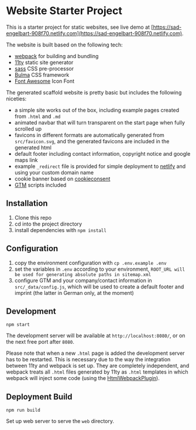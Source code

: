 # Website Starter Project

This is a starter project for static websites, see live demo at [https://sad-engelbart-908f70.netlify.com](https://sad-engelbart-908f70.netlify.com).

The website is built based on the following tech:

- [webpack](https://webpack.js.org/) for building and bundling
- [11ty](https://www.11ty.dev/) static site generator
- [sass](https://sass-lang.com/) CSS pre-processor
- [Bulma](https://bulma.io/) CSS framework
- [Font Awesome](https://fontawesome.com/) Icon Font

The generated scaffold website is pretty basic but includes the following niceties:

- a simple site works out of the box, including example pages created from `.html` and `.md`
- animated navbar that will turn transparent on the start page when fully scrolled up
- favicons in different formats are automatically generated from `src/favicon.svg`, and the generated favicons are included in the generated html
- default footer including contact information, copyright notice and google maps link
- example `_redirect` file is provided for simple deployment to [netlify](https://www.netlify.com/) and using your custom domain name
- cookie banner based on [cookieconsent](https://www.npmjs.com/package/cookieconsent)
- [GTM](https://tagmanager.google.com/#/home) scripts included

## Installation

1. Clone this repo
1. cd into the project directory
1. install dependencies with `npm install`

## Configuration

1. copy the environment configuration with `cp .env.example .env`
1. set the variables in `.env` according to your environment, `ROOT_URL will be used for generating absolute paths in sitemap.xml`
1. configure GTM and your company/contact information in `src/_data/config.js`, which will be used to create a default footer and imprint (the latter in German only, at the moment)

## Development

```
npm start
```

The development server will be available at `http://localhost:8080/`, or on the next free port after `8080`.

Please note that when a new `.html` page is added the development server has to be restarted. This is necessary due to the way the integration between 11ty and webpack is set up. They are completely independent, and webpack treats all `.html` files generated by 11ty as `.html` templates in which webpack will inject some code (using the [HtmlWebpackPlugin](https://webpack.js.org/plugins/html-webpack-plugin/)).

## Deployment Build

```
npm run build
```

Set up web server to serve the `web` directory.
